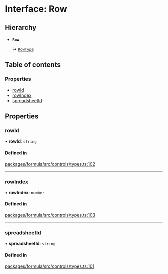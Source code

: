 # Interface: Row

## Hierarchy

- **`Row`**

  ↳ [`RowType`](RowType.md)

## Table of contents

### Properties

- [rowId](Row.md#rowid)
- [rowIndex](Row.md#rowindex)
- [spreadsheetId](Row.md#spreadsheetid)

## Properties

### <a id="rowid" name="rowid"></a> rowId

• **rowId**: `string`

#### Defined in

[packages/formula/src/controls/types.ts:102](https://github.com/mashcard/mashcard/blob/main/packages/formula/src/controls/types.ts#L102)

___

### <a id="rowindex" name="rowindex"></a> rowIndex

• **rowIndex**: `number`

#### Defined in

[packages/formula/src/controls/types.ts:103](https://github.com/mashcard/mashcard/blob/main/packages/formula/src/controls/types.ts#L103)

___

### <a id="spreadsheetid" name="spreadsheetid"></a> spreadsheetId

• **spreadsheetId**: `string`

#### Defined in

[packages/formula/src/controls/types.ts:101](https://github.com/mashcard/mashcard/blob/main/packages/formula/src/controls/types.ts#L101)
